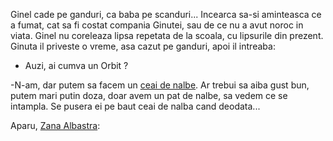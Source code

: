 Ginel cade pe ganduri, ca baba pe scanduri... Incearca sa-si aminteasca ce a fumat, 
cat sa fi costat compania Ginutei, sau de ce nu a avut noroc in viata.
Ginel nu coreleaza lipsa repetata de la scoala, cu lipsurile din prezent.
Ginuta il priveste o vreme, asa cazut pe ganduri, apoi il intreaba:
 - Auzi, ai cumva un Orbit ?

-N-am, dar putem sa facem un [ceai de nalbe](ceai_de_nalbe/ceai_de_nalbe.md). Ar trebui sa 
aiba gust bun, putem mari putin doza, doar avem un pat de nalbe, sa vedem ce se intampla. 
Se pusera ei pe baut ceai de nalba cand deodata... 

Aparu, [Zana Albastra](zana_albastra/cum_arata_zana.md):